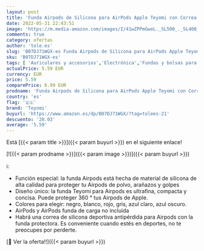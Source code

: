 ```yaml
---
layout: post
title: 'Funda Airpods de Silicona para AirPods Apple Teyomi con Correa Deportiva para Apple Airpods'
date: 2022-05-31 22:43:51
image: 'https://m.media-amazon.com/images/I/41wZPPmGweL._SL500_._SL400_.jpg'
comments: true
category: ofertas
author: 'tole.es'
slug: 'B07DJ71WGX-es Funda Airpods de Silicona para AirPods Apple Teyomi con...'
sku: 'B07DJ71WGX-es'
tags: [ 'Auriculares y accesorios','Electrónica','Fundas y bolsas para auriculares','apple','teyomi','🇪🇸', ]
actualPrice: 5.59 EUR
currency: EUR
price: 5.59
comparePrice: 6.99 EUR
prodname: 'Funda Airpods de Silicona para AirPods Apple Teyomi con Correa Deportiva para Apple Airpods'
country: 'es'
flag: '🇪🇸'
brand: 'Teyomi'
buyurl: 'https://www.amazon.es/dp/B07DJ71WGX/?tag=tolees-21'
descuento: '20.03'
average: '5.59'
---
```


Está [{{< param title >}}]({{< param buyurl >}}) en el siguiente enlace!

[![{{< param prodname >}}]({{< param image >}})]({{< param buyurl >}})

ℹ️:

- Función especial: la funda Airpods está hecha de material de silicona de alta calidad para proteger tu Airpods de polvo, arañazos y golpes
- Diseño único: la funda Teyomi para Airpods es ultrafina, compacta y concisa. Puede proteger 360 ° tus Airpods de Apple.
- Colores para elegir: negro, blanco, rojo, gris, azul claro, azul oscuro.
- AirPods y AirPods funda de carga no incluida
- Habrá una correa de silicona deportiva antipérdida para Airpods con la funda protectora. Es conveniente cuando estés en deportes, no te preocupes por perderte.

[🛒 Ver la oferta!!]({{< param buyurl >}})
